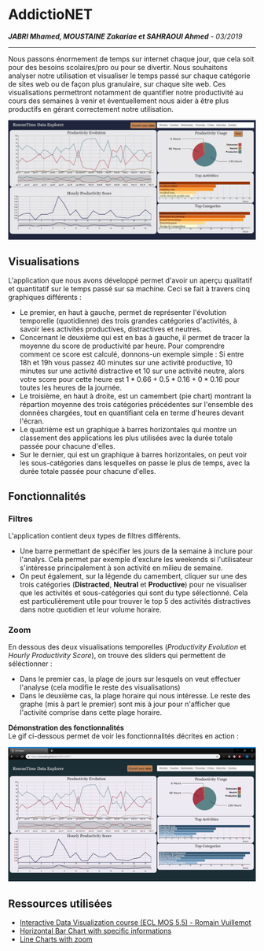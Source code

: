 # AddictioNET
***JABRI Mhamed, MOUSTAINE Zakariae et SAHRAOUI Ahmed**  - 03/2019*
***

Nous passons énormement de temps sur internet chaque jour, que cela soit pour des besoins scolaires/pro ou pour se divertir. Nous souhaitons analyser notre utilisation et visualiser le temps passé sur chaque catégorie de sites web ou de façon plus granulaire, sur chaque site web. Ces visualisations permettront notamment de quantifier notre productivité au cours des semaines à venir et éventuellement nous aider à être plus productifs en gérant  correctement notre utilisation. 

<p align="center">
  <img src="Capture.JPG" width="800">
</p>

## Visualisations
L'application que nous avons développé permet d'avoir un aperçu qualitatif et quantitatif sur le temps passé sur sa machine. Ceci se fait à travers cinq graphiques différents : 
* Le premier, en haut à gauche, permet de représenter l'évolution temporelle (quotidienne) des trois grandes catégories d'activités, à savoir lees activités productives, distractives et neutres.             
* Concernant le deuxième qui est en bas à gauche, il permet de tracer la moyenne du score de productivité par heure. Pour comprendre comment ce score est calculé, donnons-un exemple simple : Si entre 18h et 19h vous passez 40 minutes sur une activité productive, 10 minutes sur une activité distractive et 10 sur une activité neutre, alors votre score pour cette heure est $1*0.66 +0.5*0.16+0*0.16$  pour toutes les heures de la journée.
* Le troisième, en haut à droite, est un camembert (pie chart) montrant la répartion moyenne des trois catégories précédentes sur l'ensemble des données chargées, tout en quantifiant cela en terme d'heures devant l'écran.
* Le quatrième est un graphique à barres horizontales qui montre un classement des applications les plus utilisées avec la durée totale passée pour chacune d'elles.
* Sur le dernier, qui est un graphique à barres horizontales, on peut voir les sous-catégories dans lesquelles on passe le plus de temps, avec la durée totale passée pour chacune d'elles.

## Fonctionnalités

### Filtres
L'application contient deux types de filtres différents.        
* Une barre permettant de spécifier les jours de la semaine à inclure pour l'analys. Cela permet par exemple d'exclure les weekends si l'utilisateur s'intéresse principalement à son activité en milieu de semaine.     
* On peut également, sur la légende du camembert, cliquer sur une des trois catégories (**Distracted**, **Neutral** et **Productive**) pour ne visualiser que les activités et sous-catégories qui sont du type sélectionné. Cela est particulièrement utile pour trouver le top 5 des activités distractives dans notre quotidien et leur volume horaire.

### Zoom
En dessous des deux visualisations temporelles (*Productivity Evolution* et *Hourly Productivity Score*), on trouve des sliders qui permettent de séléctionner : 
* Dans le premier cas, la plage de jours sur lesquels on veut effectuer l'analyse (cela modifie le reste des visualisations) 
* Dans le deuxième cas, la plage horaire qui nous intéresse. Le reste des graphe (mis à part le premier) sont mis à jour pour n'afficher que l'activité comprise dans cette plage horaire.

**Démonstration des fonctionnalités**                             
Le gif ci-dessous permet de voir les fonctionnalités décrites en action :
<p align="center">
  <img src="demo.gif" width="800">
</p>


## Ressources utilisées
- [Interactive Data Visualization course (ECL MOS 5.5) - Romain Vuillemot](https://github.com/LyonDataViz/MOS5.5-Dataviz)
- [Horizontal Bar Chart with specific informations](https://bl.ocks.org/alandunning/7008d0332cc28a826b37b3cf6e7bd998?fbclid=IwAR3rObL7VjqSWmA8a51X4M6Jl0S_F8u5RiicRGZsaT6w9JrC9ava9lBrKgo)
- [Line Charts with zoom](http://bl.ocks.org/natemiller/7dec148bb6aab897e561?fbclid=IwAR07dlGfEBKmKcQl-No6vZOvh1iGqcdorWoKE-ZHbuj1H_-4AIJKuRUqn2g)
